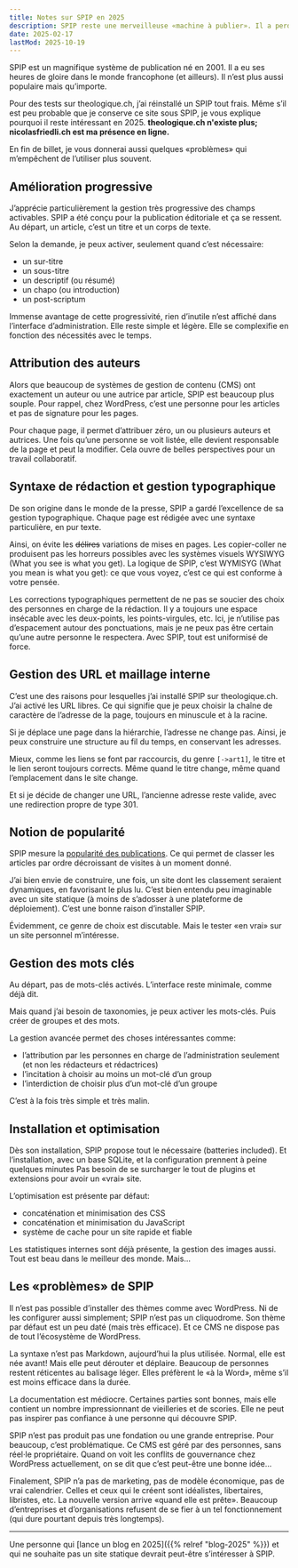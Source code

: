 ```yaml
---
title: Notes sur SPIP en 2025
description: SPIP reste une merveilleuse «machine à publier». Il a perdu de sa popularité, il intéresse moins que d’autres CMS, il n’est pas commercial, mais son projet militant dure depuis 2001.
date: 2025-02-17
lastMod: 2025-10-19
---
```


SPIP est un magnifique système de publication né en 2001.
Il a eu ses heures de gloire dans le monde francophone (et ailleurs).
Il n’est plus aussi populaire mais qu’importe.

Pour des tests sur theologique.ch, j’ai réinstallé un SPIP tout frais.
Même s’il est peu probable que je conserve ce site sous SPIP, je vous explique pourquoi il reste intéressant en 2025.
**theologique.ch n'existe plus; nicolasfriedli.ch est ma présence en ligne.**

En fin de billet, je vous donnerai aussi quelques «problèmes» qui m’empêchent de l’utiliser plus souvent.

## Amélioration progressive

J’apprécie particulièrement la gestion très progressive des champs activables.
SPIP a été conçu pour la publication éditoriale et ça se ressent.
Au départ, un article, c’est un titre et un corps de texte.

Selon la demande, je peux activer, seulement quand c’est nécessaire:

- un sur-titre
- un sous-titre
- un descriptif (ou résumé)
- un chapo (ou introduction)
- un post-scriptum

Immense avantage de cette progressivité, rien d’inutile n’est affiché dans l’interface d’administration.
Elle reste simple et légère.
Elle se complexifie en fonction des nécessités avec le temps.

## Attribution des auteurs

Alors que beaucoup de systèmes de gestion de contenu (CMS) ont exactement un auteur ou une autrice par article, SPIP est beaucoup plus souple.
Pour rappel, chez WordPress, c’est une personne pour les articles et pas de signature pour les pages.

Pour chaque page, il permet d’attribuer zéro, un ou plusieurs auteurs et autrices.
Une fois qu’une personne se voit listée, elle devient responsable de la page et peut la modifier.
Cela ouvre de belles perspectives pour un travail collaboratif.

## Syntaxe de rédaction et gestion typographique

De son origine dans le monde de la presse, SPIP a gardé l’excellence de sa gestion typographique.
Chaque page est rédigée avec une syntaxe particulière, en pur texte.

Ainsi, on évite les ~~délires~~ variations de mises en pages.
Les copier-coller ne produisent pas les horreurs possibles avec les systèmes visuels WYSIWYG (What you see is what you get).
La logique de SPIP, c’est WYMISYG (What you mean is what you get): ce que vous voyez, c’est ce qui est conforme à votre pensée.

Les corrections typographiques permettent de ne pas se soucier des choix des personnes en charge de la rédaction.
Il y a toujours une espace insécable avec les deux-points, les points-virgules, etc.
Ici, je n’utilise pas d’espacement autour des ponctuations, mais je ne peux pas être certain qu’une autre personne le respectera.
Avec SPIP, tout est uniformisé de force.

## Gestion des URL et maillage interne

C’est une des raisons pour lesquelles j’ai installé SPIP sur theologique.ch.
J’ai activé les URL libres.
Ce qui signifie que je peux choisir la chaîne de caractère de l’adresse de la page, toujours en minuscule et à la racine.

Si je déplace une page dans la hiérarchie, l’adresse ne change pas.
Ainsi, je peux construire une structure au fil du temps, en conservant les adresses.

Mieux, comme les liens se font par raccourcis, du genre `[->art1]`, le titre et le lien seront toujours corrects.
Même quand le titre change, même quand l’emplacement dans le site change.

Et si je décide de changer une URL, l’ancienne adresse reste valide, avec une redirection propre de type 301.

## Notion de popularité

SPIP mesure la [popularité des publications](https://www.spip.net/fr_article1846.html).
Ce qui permet de classer les articles par ordre décroissant de visites à un moment donné.

J’ai bien envie de construire, une fois, un site dont les classement seraient dynamiques, en favorisant le plus lu.
C’est bien entendu peu imaginable avec un site statique (à moins de s’adosser à une plateforme de déploiement).
C’est une bonne raison d’installer SPIP.

Évidemment, ce genre de choix est discutable.
Mais le tester «en vrai» sur un site personnel m’intéresse.

## Gestion des mots clés

Au départ, pas de mots-clés activés.
L’interface reste minimale, comme déjà dit.

Mais quand j’ai besoin de taxonomies, je peux activer les mots-clés.
Puis créer de groupes et des mots.

La gestion avancée permet des choses intéressantes comme:

- l’attribution par les personnes en charge de l’administration seulement (et non les rédacteurs et rédactrices)
- l’incitation à choisir au moins un mot-clé d’un group
- l’interdiction de choisir plus d’un mot-clé d’un groupe

C’est à la fois très simple et très malin.

## Installation et optimisation

Dès son installation, SPIP propose tout le nécessaire (batteries included).
Et l’installation, avec un base SQLite, et la configuration prennent à peine quelques minutes
Pas besoin de se surcharger le tout de plugins et extensions pour avoir un «vrai» site.

L’optimisation est présente par défaut:

- concaténation et minimisation des CSS
- concaténation et minimisation du JavaScript
- système de cache pour un site rapide et fiable

Les statistiques internes sont déjà présente, la gestion des images aussi.
Tout est beau dans le meilleur des monde.
Mais...

## Les «problèmes» de SPIP

Il n’est pas possible d’installer des thèmes comme avec WordPress.
Ni de les configurer aussi simplement; SPIP n’est pas un cliquodrome.
Son thème par défaut est un peu daté (mais très efficace).
Et ce CMS ne dispose pas de tout l’écosystème de WordPress.

La syntaxe n’est pas Markdown, aujourd’hui la plus utilisée.
Normal, elle est née avant!
Mais elle peut dérouter et déplaire.
Beaucoup de personnes restent réticentes au balisage léger.
Elles préfèrent le «à la Word», même s’il est moins efficace dans la durée.

La documentation est médiocre.
Certaines parties sont bonnes, mais elle contient un nombre impressionnant de vieilleries et de scories.
Elle ne peut pas inspirer pas confiance à une personne qui découvre SPIP.

SPIP n’est pas produit pas une fondation ou une grande entreprise.
Pour beaucoup, c’est problématique.
Ce CMS est géré par des personnes, sans réel·le propriétaire.
Quand on voit les conflits de gouvernance chez WordPress actuellement, on se dit que c’est peut-être une bonne idée...

Finalement, SPIP n’a pas de marketing, pas de modèle économique, pas de vrai calendrier.
Celles et ceux qui le créent sont idéalistes, libertaires, libristes, etc.
La nouvelle version arrive «quand elle est prête».
Beaucoup d’entreprises et d’organisations refusent de se fier à un tel fonctionnement (qui dure pourtant depuis très longtemps).

----

Une personne qui [lance un blog en 2025]({{% relref "blog-2025" %}}) et qui ne souhaite pas un site statique devrait peut-être s’intéresser à SPIP.
